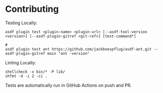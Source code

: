 # Contributing

Testing Locally:

```shell
asdf plugin test <plugin-name> <plugin-url> [--asdf-tool-version <version>] [--asdf-plugin-gitref <git-ref>] [test-command*]

#
asdf plugin test ant https://github.com/jackboespflug/asdf-ant.git --asdf-plugin-gitref main "ant -version"
```

Linting Locally:

```shell
shellcheck -x bin/* -P lib/
shfmt -d -i 2 -ci .
```

Tests are automatically run in GitHub Actions on push and PR.
